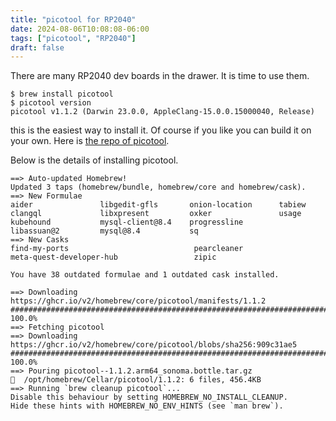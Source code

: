 ```yaml
---
title: "picotool for RP2040"
date: 2024-08-06T10:08:08-06:00
tags: ["picotool", "RP2040"]
draft: false
---
```


There are many RP2040 dev boards in the drawer. It is time to use them.

```shell
$ brew install picotool
$ picotool version
picotool v1.1.2 (Darwin 23.0.0, AppleClang-15.0.0.15000040, Release)
```

this is the easiest way to install it. Of course if you like you can build it on your own. Here is [the repo of picotool](https://github.com/raspberrypi/picotool).

Below is the details of installing picotool.

```
==> Auto-updated Homebrew!
Updated 3 taps (homebrew/bundle, homebrew/core and homebrew/cask).
==> New Formulae
aider               libgedit-gfls       onion-location      tabiew
clangql             libxpresent         oxker               usage
kubehound           mysql-client@8.4    progressline
libassuan@2         mysql@8.4           sq
==> New Casks
find-my-ports                            pearcleaner
meta-quest-developer-hub                 zipic

You have 38 outdated formulae and 1 outdated cask installed.

==> Downloading https://ghcr.io/v2/homebrew/core/picotool/manifests/1.1.2
######################################################################### 100.0%
==> Fetching picotool
==> Downloading https://ghcr.io/v2/homebrew/core/picotool/blobs/sha256:909c31ae5
######################################################################### 100.0%
==> Pouring picotool--1.1.2.arm64_sonoma.bottle.tar.gz
🍺  /opt/homebrew/Cellar/picotool/1.1.2: 6 files, 456.4KB
==> Running `brew cleanup picotool`...
Disable this behaviour by setting HOMEBREW_NO_INSTALL_CLEANUP.
Hide these hints with HOMEBREW_NO_ENV_HINTS (see `man brew`).
```

